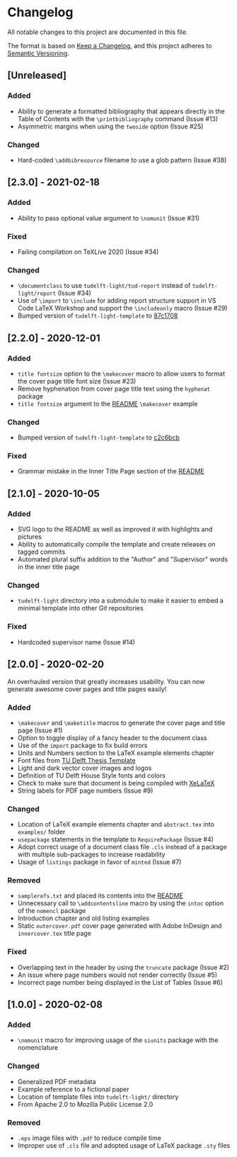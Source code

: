 # Changelog

All notable changes to this project are documented in this file.

The format is based on [Keep a Changelog], and this project adheres to
[Semantic Versioning].

## [Unreleased]

### Added

- Ability to generate a formatted bibliography that appears directly
  in the Table of Contents with the `\printbibliography` command (Issue #13)
- Asymmetric margins when using the `twoside` option (Issue #25)

### Changed

- Hard-coded `\addbibresource` filename to use a glob pattern (Issue #38)

## [2.3.0] - 2021-02-18

### Added

- Ability to pass optional value argument to `\nomunit` (Issue #31)

### Fixed

- Failing compilation on TeXLive 2020 (Issue #34)

### Changed

- `\documentclass` to use `tudelft-light/tud-report` instead of
  `tudelft-light/report` (Issue #34)
- Use of `\import` to `\include` for adding report structure support in VS Code
  LaTeX Workshop and support the `\includeonly` macro (Issue #29)
- Bumped version of `tudelft-light-template` to
  [87c1708](https://github.com/skilkis/tudelft-light-template/commit/87c1708)

## [2.2.0] - 2020-12-01

### Added

- `title fontsize` option to the `\makecover` macro to allow users to
  format the cover page title font size (Issue #23)
- Remove hyphenation from cover page title text using the `hyphenat` package
- `title fontsize` argument to the [README] `\makecover` example

### Changed

- Bumped version of `tudelft-light-template` to [c2c6bcb]

### Fixed

- Grammar mistake in the Inner Title Page section of the [README]

## [2.1.0] - 2020-10-05

### Added

- SVG logo to the README as well as improved it with highlights and pictures
- Ability to automatically compile the template and create releases on tagged
  commits
- Automated plural suffix addition to the "Author" and "Supervisor" words
  in the inner title page

### Changed

- `tudelft-light` directory into a submodule to make it easier to embed
  a minimal template into other Git repositories

### Fixed

- Hardcoded supervisor name (Issue #14)

## [2.0.0] - 2020-02-20

An overhauled version that greatly increases usability. You can now generate
awesome cover pages and title pages easily!

### Added

- `\makecover` and `\maketitle` macros to generate the cover page and title
  page (Issue #1)
- Option to toggle display of a fancy header to the document class
- Use of the `import` package to fix build errors
- Units and Numbers section to the LaTeX example elements chapter
- Font files from [TU Delft Thesis Template]
- Light and dark vector cover images and logos
- Definition of TU Delft House Style fonts and colors
- Check to make sure that document is being compiled with [XeLaTeX]
- String labels for PDF page numbers (Issue #9)

### Changed

- Location of LaTeX example elements chapter and `abstract.tex` into
  `examples/` folder
- `usepackage` statements in the template to `RequirePackage` (Issue #4)
- Adopt correct usage of a document class file `.cls` instead of a package with
  multiple sub-packages to increase readability
- Usage of `listings` package in favor of `minted` (Issue #7)

### Removed

- `samplerefs.txt` and placed its contents into the [README]
- Unnecessary call to `\addcontentsline` macro by using the `intoc` option of
  the `nomencl` package
- Introduction chapter and old listing examples
- Static `outercover.pdf` cover page generated with Adobe InDesign and
  `innercover.tex` title page

### Fixed

- Overlapping text in the header by using the `truncate` package (Issue #2)
- An issue where page numbers would not render correctly (Issue #5)
- Incorrect page number being displayed in the List of Tables (Issue #6)

## [1.0.0] - 2020-02-08

### Added

- `\nomunit` macro for improving usage of the `siunits` package with the
  nomenclature

### Changed

- Generalized PDF metadata
- Example reference to a fictional paper
- Location of template files into `tudelft-light/` directory
- From Apache 2.0 to Mozilla Public License 2.0

### Removed

- `.eps` image files with `.pdf` to reduce compile time
- Improper use of `.cls` file and adopted usage of LaTeX package `.sty` files

<!-- Un-wrapped Text Below for References, Links, Images, etc. -->
[Keep a Changelog]: https://keepachangelog.com/en/1.0.0/
[Semantic Versioning]: https://semver.org/spec/v2.0.0.html
[README]: /README.md
[TU Delft Thesis Template]: https://d1rkab7tlqy5f1.cloudfront.net/Websections/TU%20Delft%20Huisstijl/report_style.zip
[XeLaTeX]: https://www.tug.org/xetex/
[c2c6bcb]: https://github.com/skilkis/tudelft-light-template/commit/c2c6bcb07863894689a3acc286e18907837b485e